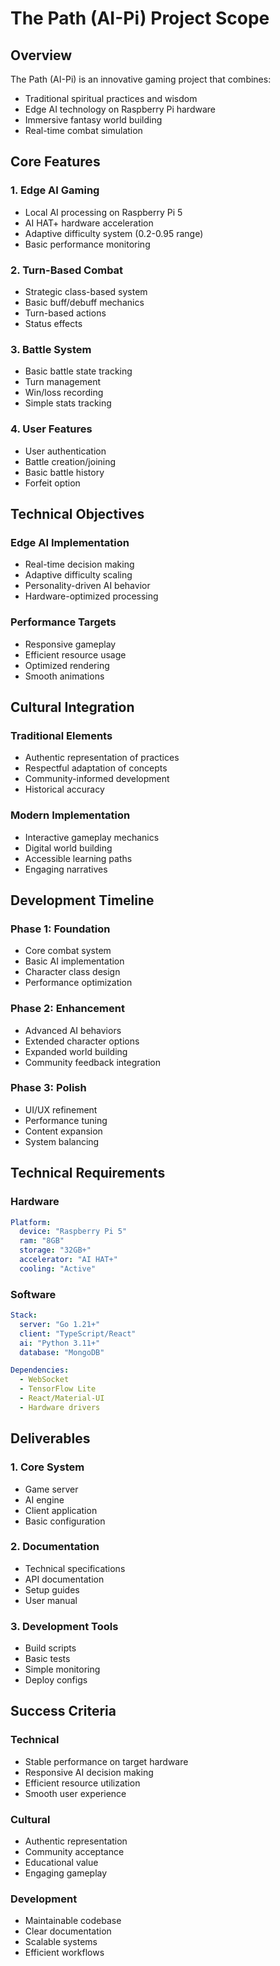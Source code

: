 # The Path (AI-Pi) Project Scope

## Overview

The Path (AI-Pi) is an innovative gaming project that combines:
- Traditional spiritual practices and wisdom
- Edge AI technology on Raspberry Pi hardware
- Immersive fantasy world building
- Real-time combat simulation

## Core Features

### 1. Edge AI Gaming
- Local AI processing on Raspberry Pi 5
- AI HAT+ hardware acceleration
- Adaptive difficulty system (0.2-0.95 range)
- Basic performance monitoring

### 2. Turn-Based Combat
- Strategic class-based system
- Basic buff/debuff mechanics
- Turn-based actions
- Status effects

### 3. Battle System
- Basic battle state tracking
- Turn management
- Win/loss recording
- Simple stats tracking

### 4. User Features
- User authentication
- Battle creation/joining
- Basic battle history
- Forfeit option

## Technical Objectives

### Edge AI Implementation
- Real-time decision making
- Adaptive difficulty scaling
- Personality-driven AI behavior
- Hardware-optimized processing

### Performance Targets
- Responsive gameplay
- Efficient resource usage
- Optimized rendering
- Smooth animations

## Cultural Integration

### Traditional Elements
- Authentic representation of practices
- Respectful adaptation of concepts
- Community-informed development
- Historical accuracy

### Modern Implementation
- Interactive gameplay mechanics
- Digital world building
- Accessible learning paths
- Engaging narratives

## Development Timeline

### Phase 1: Foundation
- Core combat system
- Basic AI implementation
- Character class design
- Performance optimization

### Phase 2: Enhancement
- Advanced AI behaviors
- Extended character options
- Expanded world building
- Community feedback integration

### Phase 3: Polish
- UI/UX refinement
- Performance tuning
- Content expansion
- System balancing

## Technical Requirements

### Hardware

```yaml
Platform:
  device: "Raspberry Pi 5"
  ram: "8GB"
  storage: "32GB+"
  accelerator: "AI HAT+"
  cooling: "Active"
```

### Software

```yaml
Stack:
  server: "Go 1.21+"
  client: "TypeScript/React"
  ai: "Python 3.11+"
  database: "MongoDB"

Dependencies:
  - WebSocket
  - TensorFlow Lite
  - React/Material-UI
  - Hardware drivers
```

## Deliverables

### 1. Core System
- Game server
- AI engine
- Client application
- Basic configuration

### 2. Documentation
- Technical specifications
- API documentation
- Setup guides
- User manual

### 3. Development Tools
- Build scripts
- Basic tests
- Simple monitoring
- Deploy configs

## Success Criteria

### Technical
- Stable performance on target hardware
- Responsive AI decision making
- Efficient resource utilization
- Smooth user experience

### Cultural
- Authentic representation
- Community acceptance
- Educational value
- Engaging gameplay

### Development
- Maintainable codebase
- Clear documentation
- Scalable systems
- Efficient workflows

